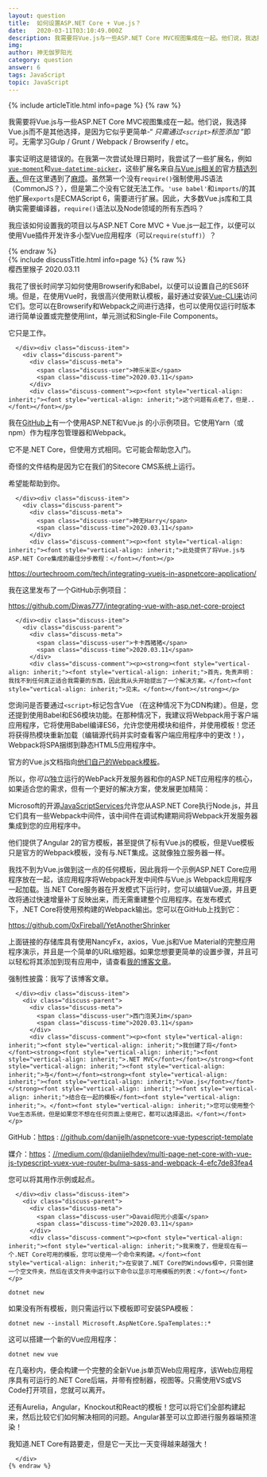 ```yaml
---
layout: question
title:  如何设置ASP.NET Core + Vue.js？
date:   2020-03-11T03:10:49.000Z
description: 我需要将Vue.js与一些ASP.NET Core MVC视图集成在一起。他们说，我选择Vue.js而不是其他选择，是因为它似乎更简单-“ 只需通过<sc...
img: 
author: 神无伽罗阳光
category: question
answer: 6
tags: JavaScript
topic: JavaScript
---
```

<div class="article-root">
  <div class="article">
    {% include articleTitle.html info=page %}
    {% raw %}
    <div class="article-content"><p><font style="vertical-align: inherit;"><font style="vertical-align: inherit;">我需要将Vue.js与一些ASP.NET Core MVC视图集成在一起。</font><font style="vertical-align: inherit;">他们说，</font><font style="vertical-align: inherit;">我选择Vue.js而不是其他选择，是因为它似乎更简单-“ </font></font><em><font style="vertical-align: inherit;"><font style="vertical-align: inherit;">只需通过</font></font><code>&lt;script&gt;</code><font style="vertical-align: inherit;"><font style="vertical-align: inherit;">标签添加</font></font></em><font style="vertical-align: inherit;"><font style="vertical-align: inherit;"> ”即可。</font><font style="vertical-align: inherit;">无需学习Gulp / Grunt / Webpack / Browserify / etc。</font></font></p>

<p><font style="vertical-align: inherit;"><font style="vertical-align: inherit;">事实证明这是错误的。</font><font style="vertical-align: inherit;">在我第一次尝试处理日期时，我尝试了一些扩展名，例如</font></font><a href="https://github.com/brockpetrie/vue-moment" rel="nofollow noreferrer"><code>vue-moment</code></a><font style="vertical-align: inherit;"><font style="vertical-align: inherit;">和</font></font><a href="https://github.com/Haixing-Hu/vue-datetime-picker" rel="nofollow noreferrer"><code>vue-datetime-picker</code></a><font style="vertical-align: inherit;"><font style="vertical-align: inherit;">，</font><font style="vertical-align: inherit;">这些扩展名</font><font style="vertical-align: inherit;">来自</font></font><a href="https://github.com/vuejs/awesome-vue" rel="nofollow noreferrer"><font style="vertical-align: inherit;"><font style="vertical-align: inherit;">与Vue.js相关的</font></font></a><font style="vertical-align: inherit;"><font style="vertical-align: inherit;">官方</font><a href="https://github.com/vuejs/awesome-vue" rel="nofollow noreferrer"><font style="vertical-align: inherit;">精选列表，</font></a><font style="vertical-align: inherit;">但在这里遇到了</font><a href="https://github.com/vuejs/awesome-vue" rel="nofollow noreferrer"><font style="vertical-align: inherit;">麻烦</font></a><font style="vertical-align: inherit;">。</font><font style="vertical-align: inherit;">虽然第一个没有</font></font><code>require()</code><font style="vertical-align: inherit;"><font style="vertical-align: inherit;">强制</font><font style="vertical-align: inherit;">使用</font><font style="vertical-align: inherit;">JS语法（CommonJS？），但是第二个没有它就无法工作。</font></font><code>'use babel'</code><font style="vertical-align: inherit;"><font style="vertical-align: inherit;">和</font></font><code>imports</code><font style="vertical-align: inherit;"><font style="vertical-align: inherit;">/的</font><font style="vertical-align: inherit;">其他扩展</font></font><code>exports</code><font style="vertical-align: inherit;"><font style="vertical-align: inherit;">是ECMAScript 6，需要进行</font><font style="vertical-align: inherit;">扩展</font><font style="vertical-align: inherit;">。</font><font style="vertical-align: inherit;">因此，大多数Vue.js库和工具确实需要编译器，</font></font><code>require()</code><font style="vertical-align: inherit;"><font style="vertical-align: inherit;">语法以及Node领域的所有东西吗？</font></font></p>

<p><font style="vertical-align: inherit;"><font style="vertical-align: inherit;">我应该如何设置我的项目以与ASP.NET Core MVC + Vue.js一起工作，以便可以使用Vue插件开发许多小型Vue应用程序（可以</font></font><code>require(stuff)</code><font style="vertical-align: inherit;"><font style="vertical-align: inherit;">）？</font></font></p></div>
    {% endraw %}
  </div>

  <div class="discuss-wrapper">
    {% include discussTitle.html info=page %}
    {% raw %}
    <div class="discuss-item">
        <div class="discuss-parent">
          <div class="discuss-meta">
            <span class="discuss-user">樱西里猴子</span>
            <span class="discuss-time">2020.03.11</span>
          </div>
          <div class="discuss-comment"><p><font style="vertical-align: inherit;"><font style="vertical-align: inherit;">我花了很长时间学习如何使用Browserify和Babel，以便可以设置自己的ES6环境。</font><font style="vertical-align: inherit;">但是，在使用Vue时，我很高兴使用默认模板，最好通过安装</font></font><a href="https://github.com/vuejs/vue-cli" rel="nofollow noreferrer"><font style="vertical-align: inherit;"><font style="vertical-align: inherit;">Vue-CLI来</font></font></a><font style="vertical-align: inherit;"><font style="vertical-align: inherit;">访问它们</font><font style="vertical-align: inherit;">。</font><font style="vertical-align: inherit;">您可以在Browserify和Webpack之间进行选择，也可以使用仅运行时版本进行简单设置或完整使用lint，单元测试和Single-File Components。</font></font></p>

<p><font style="vertical-align: inherit;"><font style="vertical-align: inherit;">它只是工作。</font></font></p></div>
        </div>
        
      </div><div class="discuss-item">
        <div class="discuss-parent">
          <div class="discuss-meta">
            <span class="discuss-user">神乐米亚</span>
            <span class="discuss-time">2020.03.11</span>
          </div>
          <div class="discuss-comment"><p><font style="vertical-align: inherit;"><font style="vertical-align: inherit;">这个问题有点老了，但是..</font></font></p>

<p><font style="vertical-align: inherit;"><font style="vertical-align: inherit;">我在</font></font><a href="https://github.com/pimboden/Web12VueAspx" rel="nofollow noreferrer"><font style="vertical-align: inherit;"><font style="vertical-align: inherit;">GitHub上</font></font></a><font style="vertical-align: inherit;"><font style="vertical-align: inherit;">有一个</font><font style="vertical-align: inherit;">使用ASP.NET和Vue.js </font><font style="vertical-align: inherit;">的小示例项目。</font><font style="vertical-align: inherit;">它使用Yarn（或npm）作为程序包管理器和Webpack。</font></font></p>

<p><font style="vertical-align: inherit;"><font style="vertical-align: inherit;">它不是.NET Core，但使用方式相同。</font><font style="vertical-align: inherit;">它可能会帮助您入门。</font></font></p>

<p><font style="vertical-align: inherit;"><font style="vertical-align: inherit;">奇怪的文件结构是因为它在我们的Sitecore CMS系统上运行。</font></font></p>

<p><font style="vertical-align: inherit;"><font style="vertical-align: inherit;">希望能帮助到你。</font></font></p></div>
        </div>
        
      </div><div class="discuss-item">
        <div class="discuss-parent">
          <div class="discuss-meta">
            <span class="discuss-user">神无Harry</span>
            <span class="discuss-time">2020.03.11</span>
          </div>
          <div class="discuss-comment"><p><font style="vertical-align: inherit;"><font style="vertical-align: inherit;">此处提供了将Vue.js与ASP.NET Core集成的最佳分步教程：</font></font></p>

<p><a href="https://ourtechroom.com/tech/integrating-vuejs-in-aspnetcore-application/" rel="nofollow noreferrer"><font style="vertical-align: inherit;"><font style="vertical-align: inherit;">https://ourtechroom.com/tech/integrating-vuejs-in-aspnetcore-application/</font></font></a></p>

<p><font style="vertical-align: inherit;"><font style="vertical-align: inherit;">我在这里发布了一个GitHub示例项目：</font></font></p>

<p><a href="https://github.com/Diwas777/integrating-vue-with-asp.net-core-project" rel="nofollow noreferrer"><font style="vertical-align: inherit;"><font style="vertical-align: inherit;">https://github.com/Diwas777/integrating-vue-with-asp.net-core-project</font></font></a></p></div>
        </div>
        
      </div><div class="discuss-item">
        <div class="discuss-parent">
          <div class="discuss-meta">
            <span class="discuss-user">卡卡西猪猪</span>
            <span class="discuss-time">2020.03.11</span>
          </div>
          <div class="discuss-comment"><p><strong><font style="vertical-align: inherit;"><font style="vertical-align: inherit;">首先，免责声明：我找不到任何真正适合我需要的东西，因此我从头开始提出了一个解决方案。</font><font style="vertical-align: inherit;">见末。</font></font></strong></p>

<p><font style="vertical-align: inherit;"><font style="vertical-align: inherit;">您询问是否要通过</font></font><code>&lt;script&gt;</code><font style="vertical-align: inherit;"><font style="vertical-align: inherit;">标记</font><font style="vertical-align: inherit;">包含Vue </font><font style="vertical-align: inherit;">（在这种情况下为CDN构建）。</font><font style="vertical-align: inherit;">但是，您还提到使用Babel和ES6模块功能。</font><font style="vertical-align: inherit;">在那种情况下，我建议将Webpack用于客户端应用程序，它将使用Babel编译ES6，允许您使用模块和组件，并使用模板！</font><font style="vertical-align: inherit;">您还将获得热模块重新加载（编辑源代码并实时查看客户端应用程序中的更改！），Webpack将SPA捆绑到静态HTML5应用程序中。</font></font></p>

<p><font style="vertical-align: inherit;"><font style="vertical-align: inherit;">官方的Vue.js文档指向</font></font><a href="https://vuejs.org/v2/guide/installation.html#CLI" rel="nofollow noreferrer"><font style="vertical-align: inherit;"><font style="vertical-align: inherit;">他们自己的Webpack模板</font></font></a><font style="vertical-align: inherit;"><font style="vertical-align: inherit;">。</font></font></p>

<p><font style="vertical-align: inherit;"><font style="vertical-align: inherit;">所以，你</font></font><em><font style="vertical-align: inherit;"><font style="vertical-align: inherit;">可以</font></font></em><font style="vertical-align: inherit;"><font style="vertical-align: inherit;">独立运行的WebPack开发服务器和你的ASP.NET应用程序的核心，如果适合您的需求，但有一个更好的解决方案，使发展更加精简：</font></font></p>

<p><font style="vertical-align: inherit;"><font style="vertical-align: inherit;">Microsoft的开源</font></font><a href="https://github.com/aspnet/JavaScriptServices" rel="nofollow noreferrer"><font style="vertical-align: inherit;"><font style="vertical-align: inherit;">JavaScriptServices</font></font></a><font style="vertical-align: inherit;"><font style="vertical-align: inherit;">允许您从ASP.NET Core执行Node.js，并且它们具有一些Webpack中间件，该中间件在调试构建期间将Webpack开发服务器集成到您的应用程序中。</font></font></p>

<p><font style="vertical-align: inherit;"><font style="vertical-align: inherit;">他们提供了Angular 2的官方模板，甚至提供了标有Vue.js的模板，但是Vue模板只是官方的Webpack模板，没有与.NET集成。</font><font style="vertical-align: inherit;">这就像独立服务器一样。</font></font></p>

<p><font style="vertical-align: inherit;"><font style="vertical-align: inherit;">我找不到为Vue.js做到这一点的任何模板，因此我将一个示例ASP.NET Core应用程序放在一起，该应用程序将Webpack开发中间件与Vue.js Webpack应用程序一起加载。</font><font style="vertical-align: inherit;">当.NET Core服务器在开发模式下运行时，您可以编辑Vue源，并且更改将通过快速增量补丁反映出来，而无需重建整个应用程序。</font><font style="vertical-align: inherit;">在发布模式下，.NET Core将使用预构建的Webpack输出。</font><font style="vertical-align: inherit;">您可以在GitHub上找到它：</font></font></p>

<p><a href="https://github.com/0xFireball/YetAnotherShrinker" rel="nofollow noreferrer"><font style="vertical-align: inherit;"><font style="vertical-align: inherit;">https://github.com/0xFireball/YetAnotherShrinker</font></font></a></p>

<p><font style="vertical-align: inherit;"><font style="vertical-align: inherit;">上面链接的存储库具有使用NancyFx，axios，Vue.js和Vue Material的完整应用程序演示，并且是一个简单的URL缩短器。</font><font style="vertical-align: inherit;">如果您想要更简单的设置步骤，并且可以轻松将其添加到现有应用中，请查看</font></font><a href="https://blog.iridiumion.xyz/tutorials/2016/12/13/aspnetcore-vuejs-2/" rel="nofollow noreferrer"><font style="vertical-align: inherit;"><font style="vertical-align: inherit;">我的博客文章</font></font></a><font style="vertical-align: inherit;"><font style="vertical-align: inherit;">。</font></font></p>

<p><font style="vertical-align: inherit;"><font style="vertical-align: inherit;">强制性披露：我写了该博客文章。</font></font></p></div>
        </div>
        
      </div><div class="discuss-item">
        <div class="discuss-parent">
          <div class="discuss-meta">
            <span class="discuss-user">西门泡芙Jim</span>
            <span class="discuss-time">2020.03.11</span>
          </div>
          <div class="discuss-comment"><p><font style="vertical-align: inherit;"><font style="vertical-align: inherit;">我创建了将</font></font><strong><font style="vertical-align: inherit;"><font style="vertical-align: inherit;">.NET MVC</font></font></strong><font style="vertical-align: inherit;"><font style="vertical-align: inherit;">与</font></font><strong><font style="vertical-align: inherit;"><font style="vertical-align: inherit;">Vue.js</font></font></strong><font style="vertical-align: inherit;"><font style="vertical-align: inherit;">结合在一起的模板</font><font style="vertical-align: inherit;">。</font><font style="vertical-align: inherit;">您可以使用整个Vue生态系统，但是如果您不想在任何页面上使用它，都可以选择退出。</font></font></p>

<p><font style="vertical-align: inherit;"><font style="vertical-align: inherit;">GitHub：</font><a href="https://github.com/danijelh/aspnetcore-vue-typescript-template" rel="nofollow noreferrer"><font style="vertical-align: inherit;">https</font></a><font style="vertical-align: inherit;"> : </font></font><a href="https://github.com/danijelh/aspnetcore-vue-typescript-template" rel="nofollow noreferrer"><font style="vertical-align: inherit;"><font style="vertical-align: inherit;">//github.com/danijelh/aspnetcore-vue-typescript-template</font></font></a></p>

<p><font style="vertical-align: inherit;"><font style="vertical-align: inherit;">媒介：</font><a href="https://medium.com/@danijelhdev/multi-page-net-core-with-vue-js-typescript-vuex-vue-router-bulma-sass-and-webpack-4-efc7de83fea4" rel="nofollow noreferrer"><font style="vertical-align: inherit;">https</font></a><font style="vertical-align: inherit;">：</font></font><a href="https://medium.com/@danijelhdev/multi-page-net-core-with-vue-js-typescript-vuex-vue-router-bulma-sass-and-webpack-4-efc7de83fea4" rel="nofollow noreferrer"><font style="vertical-align: inherit;"><font style="vertical-align: inherit;">//medium.com/@danijelhdev/multi-page-net-core-with-vue-js-typescript-vuex-vue-router-bulma-sass-and-webpack-4-efc7de83fea4</font></font></a></p>

<p><font style="vertical-align: inherit;"><font style="vertical-align: inherit;">您可以将其用作示例或起点。</font></font></p></div>
        </div>
        
      </div><div class="discuss-item">
        <div class="discuss-parent">
          <div class="discuss-meta">
            <span class="discuss-user">Davaid阳光小卤蛋</span>
            <span class="discuss-time">2020.03.11</span>
          </div>
          <div class="discuss-comment"><p><font style="vertical-align: inherit;"><font style="vertical-align: inherit;">我来晚了，但是现在有一个.NET Core可用的模板，您可以使用一个命令来构建。</font><font style="vertical-align: inherit;">在安装了.NET Core的Windows框中，只需创建一个空文件夹，然后在该文件夹中运行以下命令以显示可用模板的列表：</font></font></p>

<pre><code>dotnet new
</code></pre>

<p><font style="vertical-align: inherit;"><font style="vertical-align: inherit;">如果没有所有模板，则只需运行以下模板即可安装SPA模板：</font></font></p>

<pre><code>dotnet new --install Microsoft.AspNetCore.SpaTemplates::*
</code></pre>

<p><font style="vertical-align: inherit;"><font style="vertical-align: inherit;">这可以搭建一个新的Vue应用程序：</font></font></p>

<pre><code>dotnet new vue
</code></pre>

<p><font style="vertical-align: inherit;"><font style="vertical-align: inherit;">在几毫秒内，便会构建一个完整的全新Vue.js单页Web应用程序，该Web应用程序具有可运行的.NET Core后端，并带有控制器，视图等。</font><font style="vertical-align: inherit;">只需使用VS或VS Code打开项目，您就可以离开。</font></font></p>

<p><font style="vertical-align: inherit;"><font style="vertical-align: inherit;">还有Aurelia，Angular，Knockout和React的模板！</font><font style="vertical-align: inherit;">您可以将它们全部构建起来，然后比较它们如何解决相同的问题。</font><font style="vertical-align: inherit;">Angular甚至可以立即进行服务器端预渲染！</font></font></p>

<p><font style="vertical-align: inherit;"><font style="vertical-align: inherit;">我知道.NET Core有路要走，但是它一天比一天变得越来越强大！</font></font></p></div>
        </div>
        
      </div>
    {% endraw %}
  </div>
<div>
